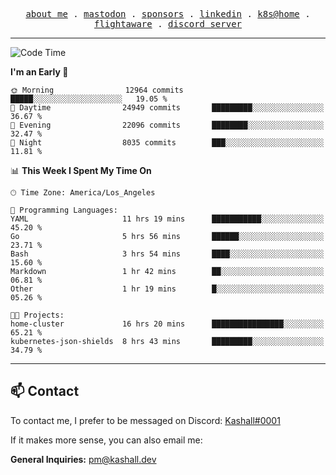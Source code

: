 <p align="center">
  <samp>
    <a href="https://jordanjones.org/">about me</a> .
    <a rel="me" href="https://mastodon.social/@kashall">mastodon</a> .
    <a href="https://github.com/sponsors/kashalls">sponsors</a> .
    <a href="https://linkedin.com/in/jordpjones">linkedin</a> .
    <a href="https://github.com/kashalls/home-cluster">k8s@home</a> .
    <a href="https://flightaware.com/adsb/stats/user/kashalls">flightaware</a> .
    <a href="https://discord.gg/V2WrCfqba9">discord server</a>
  </samp>
</p>

---

<!--START_SECTION:waka-->
![Code Time](http://img.shields.io/badge/Code%20Time-1%2C699%20hrs%2051%20mins-blue)

**I'm an Early 🐤** 

```text
🌞 Morning                12964 commits       █████░░░░░░░░░░░░░░░░░░░░   19.05 % 
🌆 Daytime                24949 commits       █████████░░░░░░░░░░░░░░░░   36.67 % 
🌃 Evening                22096 commits       ████████░░░░░░░░░░░░░░░░░   32.47 % 
🌙 Night                  8035 commits        ███░░░░░░░░░░░░░░░░░░░░░░   11.81 % 
```


📊 **This Week I Spent My Time On** 

```text
🕑︎ Time Zone: America/Los_Angeles

💬 Programming Languages: 
YAML                     11 hrs 19 mins      ███████████░░░░░░░░░░░░░░   45.20 % 
Go                       5 hrs 56 mins       ██████░░░░░░░░░░░░░░░░░░░   23.71 % 
Bash                     3 hrs 54 mins       ████░░░░░░░░░░░░░░░░░░░░░   15.60 % 
Markdown                 1 hr 42 mins        ██░░░░░░░░░░░░░░░░░░░░░░░   06.81 % 
Other                    1 hr 19 mins        █░░░░░░░░░░░░░░░░░░░░░░░░   05.26 % 

🐱‍💻 Projects: 
home-cluster             16 hrs 20 mins      ████████████████░░░░░░░░░   65.21 % 
kubernetes-json-shields  8 hrs 43 mins       █████████░░░░░░░░░░░░░░░░   34.79 % 
```


<!--END_SECTION:waka-->

---

## 📫 Contact

To contact me, I prefer to be messaged on Discord:  [Kashall#0001](https://discord.com/users/201077739589992448)

If it makes more sense, you can also email me:

**General Inquiries:** pm@kashall.dev  
